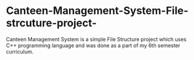 # Canteen-Management-System-File-strcuture-project-
Canteen Management System is a  simple File Structure project which uses C++ programming language and was done as a part of my 6th semester curriculum.
